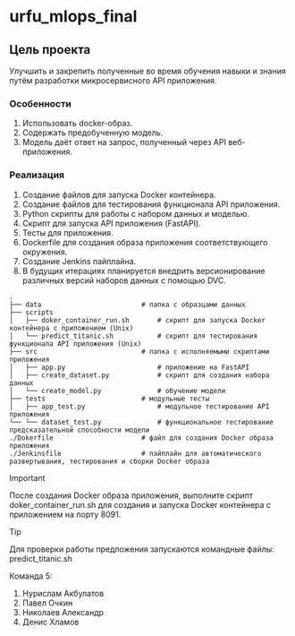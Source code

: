 # urfu_mlops_final

## Цель проекта
Улучшить и закрепить полученные во время обучения навыки и знания путём разработки микросервисного API приложения.
### Особенности
1. Использовать docker-образ.
2. Содержать предобученную модель.
3. Модель даёт ответ на запрос, полученный через API веб-приложения.
### Реализация
1. Создание файлов для запуска Docker контейнера.
2. Создание файлов для тестирования функционала API приложения.
3. Python скрипты для работы с набором данных и моделью.
4. Скрипт для запуска API приложения (FastAPI).
5. Тесты для приложения.
6. Dockerfile для создания образа приложения соответствующего окружения.
7. Создание Jenkins пайплайна.
8. В будущих итерациях планируется внедрить версионирование различных версий наборов данных с помощью DVC.

```
.
├── data                         # папка с образцами данных
├── scripts
│   ├── doker_container_run.sh       # скрипт для запуска Docker контейнера с приложением (Unix)
│   └── predict_titanic.sh           # скрипт для тестирования функционала API приложения (Unix)
├── src                          # папка с исполняемыми скриптами приложения
│   ├── app.py                       # приложение на FastAPI
│   ├── create_dataset.py            # скрипт для создания набора данных
│   └── create_model.py              # обучение модели
├── tests                        # модульные тесты
│   ├── app_test.py                  # модульное тестирование API приложения
└── └── dataset_test.py              # функциональное тестирование предсказательной способности модели
./Dokerfile                      # файл для создания Docker образа приложения
./Jenkinsfile                    # пайплайн для автоматического развертывания, тестирования и сборки Docker образа
```

> [!IMPORTANT]

После создания Docker образа приложения, выполните скрипт doker_container_run.sh для создания и запуска Docker контейнера с приложением на порту 8091.

> [!TIP]

Для проверки работы предложения запускаются командные файлы: predict_titanic.sh

Команда 5:
1. Нурислам Акбулатов
2. Павел Очкин
3. Николаев Александр
4. Денис Хламов 